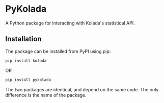 # PyKolada
A Python package for interacting with Kolada's statistical API.

## Installation
The package can be installed from PyPI using pip:
```bash
pip install kolada
```
OR
```bash
pip install pykolada
```

The two packages are identical, and depend on the same code. The only difference is the name of the package.

